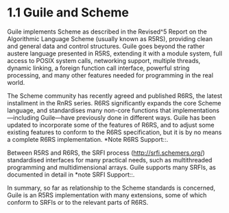 1.1 Guile and Scheme
====================

Guile implements Scheme as described in the Revised^5 Report on the
Algorithmic Language Scheme (usually known as R5RS), providing clean and
general data and control structures.  Guile goes beyond the rather
austere language presented in R5RS, extending it with a module system,
full access to POSIX system calls, networking support, multiple threads,
dynamic linking, a foreign function call interface, powerful string
processing, and many other features needed for programming in the real
world.

   The Scheme community has recently agreed and published R6RS, the
latest installment in the RnRS series.  R6RS significantly expands the
core Scheme language, and standardises many non-core functions that
implementations—including Guile—have previously done in different ways.
Guile has been updated to incorporate some of the features of R6RS, and
to adjust some existing features to conform to the R6RS specification,
but it is by no means a complete R6RS implementation.  *Note R6RS
Support::.

   Between R5RS and R6RS, the SRFI process (<http://srfi.schemers.org/>)
standardised interfaces for many practical needs, such as multithreaded
programming and multidimensional arrays.  Guile supports many SRFIs, as
documented in detail in *note SRFI Support::.

   In summary, so far as relationship to the Scheme standards is
concerned, Guile is an R5RS implementation with many extensions, some of
which conform to SRFIs or to the relevant parts of R6RS.

